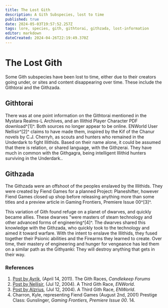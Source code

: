 ```yaml
---
title: The Lost Gith
description: A Gith Subspecies, lost to time
published: true
date: 2024-05-03T19:57:52.257Z
tags: lore, species, gith, githtorai, githzada, lost-information
editor: markdown
dateCreated: 2024-04-26T22:19:49.370Z
---
```


# The Lost Gith
Some Gith subspecies have been lost to time, either due to their creators going under, or sites and content disappearing over time. These include the Githtorai and the Githzada.

## Githtorai
There was at one point information on the Githtorai mentioned in the Mystara Realms-L Archives, and an Illithid Player Character PDF download^[1]^. Both sources no longer appear to be online. ENWorld User Nellisir^[2]^ claims to have made them, inspired by the Kif of the Chanur novels by C.J. Cherryh, as scouts and hunters who remained in the Underdark to fight Illithids. Based on their name alone, it could be assumed that there is relation, or shared language, with the Githzerai. They have much in common with the Githgagra, being intelligent Illithid hunters surviving in the Underdark..

## Githzada
The Githzada were an offshoot of the peoples enslaved by the Illithids. They were created by Fiend Games for a planned Project: Planeshifter, however Fiend Games closed up shop before releasing anything more than some titles and a preview article in Gaming Frontiers, Premiere Issue 00^[3]^.

This variation of Gith found refuge on a planet of dwarves, and quickly became allies. These dwarves "were masters of steam technology and other advanced forms of engineering^[4]^. The dwarves shared this knowledge with the Githzada, who quickly took to the technology and aimed it toward warfare. With the intent to enslave the Illithids, they fused together their Psionic abilities and the Firearms they learned to create. Over time, their mastery of engineering and hunger for vengeance has led them on a similar path as the Githyanki: They will destroy anything that gets in their way.

### References

1. [Post by Ayrik](http://candlekeep.com/forum/post.asp?method=ReplyQuote&REPLY_ID=318364&TOPIC_ID=14329&FORUM_ID=28), (April 14, 2011). The Gith Races, *Candlekeep Forums*
2. [Post by Nellisir](https://www.enworld.org/threads/a-third-gith-race-githvyrik.94051/post-1649198), (Jul 12, 2004). A Third Gith Race, *ENWorld*.
3. [Post by Alzrius](https://www.enworld.org/threads/a-third-gith-race-githvyrik.94051/post-1649076), (Jul 12, 2004). A Third Gith Race, *ENWorld*.
4. Charron, Kyle, representing Fiend Games (August 2nd, 2001) Prestige Class: Gunslinger, *Gaming Frontiers, Premiere Issue 00*. 14.